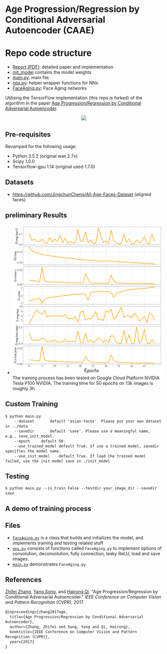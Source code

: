 # Age Progression/Regression by Conditional Adversarial Autoencoder (CAAE)

# Repo code structure
* [Report (PDF)](demo/report.pdf): detailed paper and implementation
* [init_model](init_model) contains the model weights
* [main.py](main.py): main file
* [ops.py](ops.py): helper wrapper functions for NNs
* [FaceAging.py](FaceAging.py): Face Aging networks

Utilising the TensorFlow implementation (this repo is forked) of the algorithm in the paper [Age Progression/Regression by Conditional Adversarial Autoencoder](http://web.eecs.utk.edu/~zzhang61/docs/papers/2017_CVPR_Age.pdf).

<p align="center">
  <img src="demo/method.png" width="500">
</p>

## Pre-requisites
Revamped for the following usage:
* Python 3.5.2 (original was 2.7x)
* Scipy 1.0.0
* Tensorflow-gpu 1.14 (original used 1.7.0)

## Datasets
* https://github.com/JingchunCheng/All-Age-Faces-Dataset (aligned faces)

## preliminary Results
* ![results as found in the pdf](demo/results.png)
The training process has been tested on Google Cloud Platform NVIDIA Tesla P100 NVIDIA. The training time for 50 epochs on 13k images is roughly 3h.

## Custom Training
```
$ python main.py
    --dataset		default 'asian-faces'. Please put your own dataset in ../data
    --savedir		default 'save'. Please use a meaningful name, e.g., save_init_model.
    --epoch		default 50.
    --use_trained_model	default True. If use a trained model, savedir specifies the model name.
    --use_init_model	default True. If load the trained model failed, use the init model save in ./init_model
```

## Testing
```
$ python main.py --is_train False --testdir your_image_dir --savedir save
```


## A demo of training process

## Files
* [`FaceAging.py`](FaceAging.py) is a class that builds and initializes the model, and implements training and testing related stuff
* [`ops.py`](ops.py) consists of functions called `FaceAging.py` to implement options of convolution, deconvolution, fully connection, leaky ReLU, load and save images.   
* [`main.py`](main.py) demonstrates `FaceAging.py`.

## References
[Zhifei Zhang](http://web.eecs.utk.edu/~zzhang61/), [Yang Song](http://web.eecs.utk.edu/~ysong18/), and [Hairong Qi](https://www.eecs.utk.edu/people/faculty/hqi/). "Age Progression/Regression by Conditional Adversarial Autoencoder." *IEEE Conference on Computer Vision and Pattern Recognition (CVPR)*, 2017.
```
@inproceedings{zhang2017age,
  title={Age Progression/Regression by Conditional Adversarial Autoencoder},
  author={Zhang, Zhifei and Song, Yang and Qi, Hairong},
  booktitle={IEEE Conference on Computer Vision and Pattern Recognition (CVPR)},
  year={2017}
}
```
